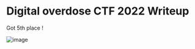# Digital overdose CTF 2022 Writeup

Got 5th place !

![image](https://user-images.githubusercontent.com/58823465/166168240-daf1d5a8-00e8-49fd-b1a7-1257f4277714.png)
